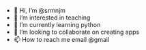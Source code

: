 - 👋 Hi, I’m @srmnjm
- 👀 I’m interested in teaching
- 🌱 I’m currently learning python
- 💞️ I’m looking to collaborate on creating apps
- 📫 How to reach me email @gmail

<!---
srmnjm/srmnjm is a ✨ special ✨ repository because its `README.md` (this file) appears on your GitHub profile.
You can click the Preview link to take a look at your changes.
--->
